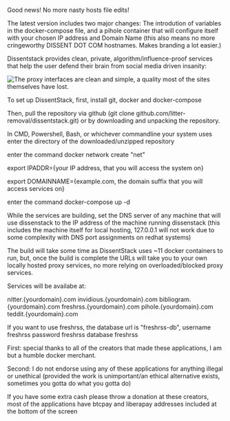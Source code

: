 Good news! No more nasty hosts file edits!

The latest version includes two major changes: The introdution of variables in the docker-compose file, and a pihole container that will configure itself with your chosen IP address and Domain Name (this also means no more cringeworthy DISSENT DOT COM hostnames. Makes branding a lot easier.)

Dissentstack provides clean, private, algorithm/influence-proof services that help the user defend their brain from social media driven insanity:

![The proxy interfaces are clean and simple, a quality most of the sites themselves have lost.](https://files.catbox.moe/21vf9w.png)

To set up DissentStack, first, install git, docker and docker-compose

Then, pull the repository via github (git clone github.com/litter-removal/dissentstack.git) or by downloading and unpacking the repository.


In CMD, Powershell, Bash, or whichever commandline your system uses enter the directory of the downloaded/unzipped repository

enter the command docker network create "net"

export IPADDR={your IP address, that you will access the system on}

export DOMAINNAME={example.com, the domain suffix that you will access services on}

enter the command docker-compose up -d

While the services are building, set the DNS server of any machine that will use dissenstack to the IP address of the machine running dissenstack (this includes the machine itself for local hosting, 127.0.0.1 will not work due to some complexity with DNS port assignments on redhat systems)

The build will take some time as DissentStack uses ~11 docker containers to run, but, once the build is complete the URLs will take you to your own locally hosted proxy services, no more relying on overloaded/blocked proxy services.

Services will be availabe at:

nitter.{yourdomain}.com
invidious.{yourdomain}.com
bibliogram.{yourdomain}.com
freshrss.{yourdomain}.com
pihole.{yourdomain}.com
teddit.{yourdomain}.com

If you want to use freshrss, the database url is "freshrss-db", username freshrss password freshrss database freshrss

First: special thanks to all of the creators that made these applications, I am but a humble docker merchant.

Second: I do not endorse using any of these applications for anything illegal or unethical (provided the work is unimportant/an ethical alternative exists, sometimes you gotta do what you gotta do)

If you have some extra cash please throw a donation at these creators, most of the applications have btcpay and liberapay addresses included at the bottom of the screen
